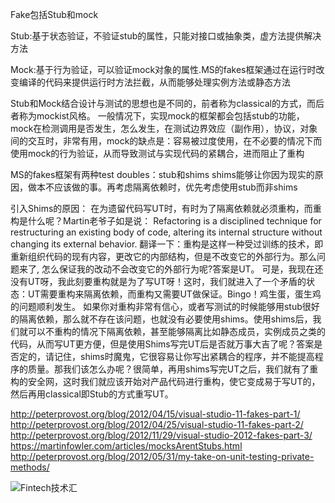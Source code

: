 Fake包括Stub和mock

Stub:基于状态验证，不验证stub的属性，只能对接口或抽象类，虚方法提供解决方法

Mock:基于行为验证，可以验证mock对象的属性.MS的fakes框架通过在运行时改变编译的代码来提供运行时方法拦截，从而能够处理实例方法或静态方法

Stub和Mock结合设计与测试的思想也是不同的，前者称为classical的方式，而后者称为mockist风格。
一般情况下，实现mock的框架都会包括stub的功能，mock在检测调用是否发生，怎么发生，在测试边界效应（副作用），协议，对象间的交互时，非常有用，mock的缺点是：容易被过度使用，在不必要的情况下而使用mock的行为验证，从而导致测试与实现代码的紧耦合，进而阻止了重构

MS的fakes框架有两种test doubles：stub和shims
shims能够让你因为现实的原因，做本不应该做的事。再考虑隔离依赖时，优先考虑使用stub而非shims

引入Shims的原因：
在为遗留代码写UT时，有时为了隔离依赖就必须重构，而重构是什么呢？Martin老爷子如是说：
Refactoring is a disciplined technique for restructuring an existing body of
code, altering its internal structure without changing its external behavior.
翻译一下：重构是这样一种受过训练的技术，即重新组织代码的现有内容，更改它的内部结构，但是不改变它的外部行为。那么问题来了, 怎么保证我的改动不会改变它的外部行为呢?答案是UT。
可是，我现在还没有UT呀，我此刻要重构就是为了写UT呀！这时，我们就进入了一个矛盾的状态：UT需要重构来隔离依赖，而重构又需要UT做保证。Bingo！鸡生蛋，蛋生鸡的问题顺利发生。
如果你对重构非常有信心，或者写测试的时候能够用stub很好的隔离依赖，那么就不存在该问题，也就没有必要使用shims。使用shims后，我们就可以不重构的情况下隔离依赖，甚至能够隔离比如静态成员，实例成员之类的代码，从而写UT更方便，但是使用Shims写完UT后是否就万事大吉了呢？答案是否定的，请记住，shims时魔鬼，它很容易让你写出紧耦合的程序，并不能提高程序的质量。那我们该怎么办呢？很简单，再用shims写完UT之后，我们就有了重构的安全网，这时我们就应该开始对产品代码进行重构，使它变成易于写UT的，然后再用classical即Stub的方式重写UT。


http://peterprovost.org/blog/2012/04/15/visual-studio-11-fakes-part-1/
http://peterprovost.org/blog/2012/04/25/visual-studio-11-fakes-part-2/
http://peterprovost.org/blog/2012/11/29/visual-studio-2012-fakes-part-3/
https://martinfowler.com/articles/mocksArentStubs.html
http://peterprovost.org/blog/2012/05/31/my-take-on-unit-testing-private-methods/


![Fintech技术汇](https://img2020.cnblogs.com/blog/498574/202008/498574-20200801213206265-563825556.jpg)